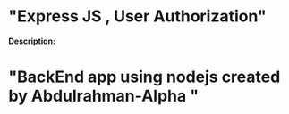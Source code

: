 # "Express JS , User Authorization"


**Description:**

# "BackEnd app using nodejs created by Abdulrahman-Alpha "
